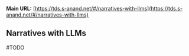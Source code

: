 **Main URL:** [https://tds.s-anand.net/#/narratives-with-llms](https://tds.s-anand.net/#/narratives-with-llms)

## Narratives with LLMs

#TODO
